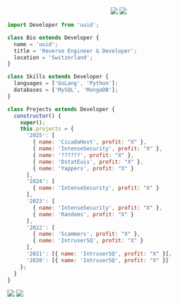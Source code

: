 <div style="text-align: center;">
  <img src="https://komarev.com/ghpvc/?username=imuuid" />
  <img src="https://cdn.discordapp.com/attachments/1128460993257799743/1147197245062643712/uuid.gif?ex=653bdcb1&is=652967b1&hm=ffe8dc1340771a5a71e119e188112fd4ff2798628ffc1b65be310842e0a84502&" />
</div>

```js
import Developer from 'uuid';

class Bio extends Developer {
  name = 'uuid';
  title = 'Reverse Engineer & Developer';
  location = 'Switzerland';
}

class Skills extends Developer {
  languages = ['GoLang', 'Python'];
  databases = ['MySQL', 'MongoDB'];
}

class Projects extends Developer {
  constructor() {
    super();
    this.projects = {
      '2025': [
        { name: 'CicadaHost', profit: "X" },
        { name: 'IntenseSecurity', profit: "X" },
        { name: '??????', profit: "X" },
        { name: 'DstatEuis', profit: "X" },
        { name: 'Yappers', profit: "X" }
      ],
      '2024': [
        { name: 'IntenseSecurity', profit: "X" }
      ],
      '2023': [
        { name: 'IntenseSecurity', profit: "X" },
        { name: 'Randoms', profit: "X" }
      ],
      '2022': [
        { name: 'Scammers', profit: "X" },
        { name: 'IntruserSQ', profit: "X" }
      ],
      '2021': [{ name: 'IntruserSQ', profit: "X" }],
      '2020': [{ name: 'IntruserSQ', profit: "X" }]
    };
  }
}

```
<img src="https://lanyard-profile-readme.vercel.app/api/1155222146193313893" />
<img src="https://hit.yhype.me/github/profile?user_id=93075808" />
